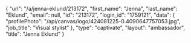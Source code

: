 {
    "url": "\/a\/jenna-eklund\/213172",
    "first_name": "Jenna",
    "last_name": "Eklund",
    "email": null,
    "id": "213172",
    "login_id": "1759121",
    "data": {
        "profilePhoto": "\/api\/canvas\/logo\/424081225-0.4090647757053.jpg",
        "job_title": "Visual stylist"
    },
    "type": "captivate",
    "layout": "ambassador",
    "title": "Jenna Eklund"
}